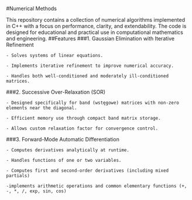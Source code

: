 #Numerical Methods

This repository contains a collection of numerical algorithms implemented in C++ with a focus on performance, clarity, and extendability. The code is designed for educational and practical use in computational mathematics and engineering.
##Features
###1. Gaussian Elimination with Iterative Refinement

    - Solves systems of linear equations.

    - Implements iterative refinement to improve numerical accuracy.

    - Handles both well-conditioned and moderately ill-conditioned matrices.

###2. Successive Over-Relaxation (SOR)

    - Designed specifically for band (wstęgowe) matrices with non-zero elements near the diagonal.

    - Efficient memory use through compact band matrix storage.

    - Allows custom relaxation factor for convergence control.

###3. Forward-Mode Automatic Differentiation

    - Computes derivatives analytically at runtime.

    - Handles functions of one or two variables.

    - Computes first and second-order derivatives (including mixed partials)

    -implements arithmetic operations and common elementary functions (+, -, *, /, exp, sin, cos)
